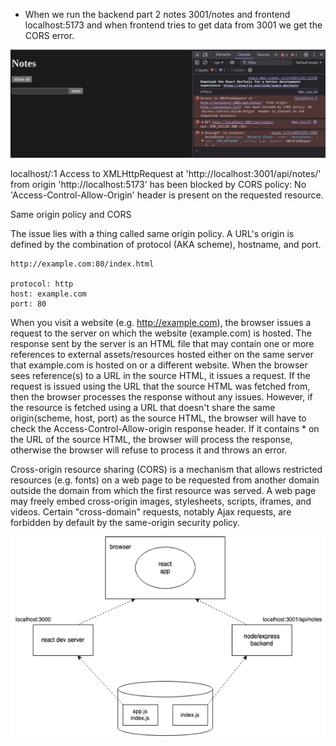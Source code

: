 - When we run the backend part 2 notes 3001/notes and frontend localhost:5173 and when frontend tries to get data from 3001 we get the CORS error.

![alt text](/part3/resources/CORS.png)


localhost/:1 Access to XMLHttpRequest at 'http://localhost:3001/api/notes/' from origin 'http://localhost:5173' has been blocked by CORS policy: No 'Access-Control-Allow-Origin' header is present on the requested resource.


Same origin policy and CORS

The issue lies with a thing called same origin policy. A URL's origin is defined by the combination of protocol (AKA scheme), hostname, and port.

```
http://example.com:80/index.html
  
protocol: http
host: example.com
port: 80
```

When you visit a website (e.g. http://example.com), the browser issues a request to the server on which the website (example.com) is hosted. The response sent by the server is an HTML file that may contain one or more references to external assets/resources hosted either on the same server that example.com is hosted on or a different website. When the browser sees reference(s) to a URL in the source HTML, it issues a request. If the request is issued using the URL that the source HTML was fetched from, then the browser processes the response without any issues. However, if the resource is fetched using a URL that doesn't share the same origin(scheme, host, port) as the source HTML, the browser will have to check the Access-Control-Allow-origin response header. If it contains * on the URL of the source HTML, the browser will process the response, otherwise the browser will refuse to process it and throws an error.



Cross-origin resource sharing (CORS) is a mechanism that allows restricted resources (e.g. fonts) on a web page to be requested from another domain outside the domain from which the first resource was served. A web page may freely embed cross-origin images, stylesheets, scripts, iframes, and videos. Certain "cross-domain" requests, notably Ajax requests, are forbidden by default by the same-origin security policy.



![alt text](/part3/resources/SetupApp.png)